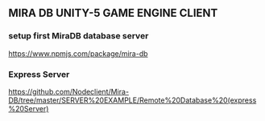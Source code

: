 ## MIRA DB UNITY-5 GAME ENGINE CLIENT

### setup first MiraDB database server 
https://www.npmjs.com/package/mira-db

### Express Server
https://github.com/Nodeclient/Mira-DB/tree/master/SERVER%20EXAMPLE/Remote%20Database%20(express%20Server)
